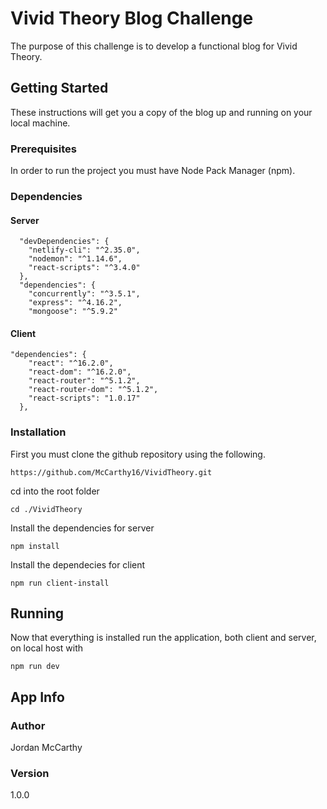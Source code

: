 # Vivid Theory Blog Challenge

The purpose of this challenge is to develop a functional blog for Vivid Theory.

## Getting Started

These instructions will get you a copy of the blog up and running on your local machine.


### Prerequisites

In order to run the project you must have Node Pack Manager (npm).

### Dependencies

#### Server
```
  "devDependencies": {
	"netlify-cli": "^2.35.0",
    "nodemon": "^1.14.6",
    "react-scripts": "^3.4.0"
  },
  "dependencies": {
    "concurrently": "^3.5.1",
    "express": "^4.16.2",
    "mongoose": "^5.9.2"
```

#### Client
```
"dependencies": {
    "react": "^16.2.0",
    "react-dom": "^16.2.0",
    "react-router": "^5.1.2",
    "react-router-dom": "^5.1.2",
    "react-scripts": "1.0.17"
  },
```
### Installation

First you must clone the github repository using the following.
```
https://github.com/McCarthy16/VividTheory.git
```
cd into the root folder

```
cd ./VividTheory
```
Install the dependencies for server
```
npm install
```
Install the dependecies for client
```
npm run client-install
```
## Running

Now that everything is installed run the application, both client and server, on local host with
```
npm run dev
```
## App Info

### Author

Jordan McCarthy

### Version

1.0.0
